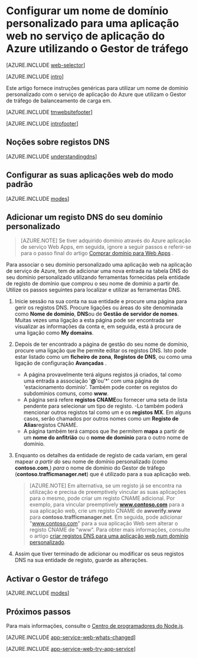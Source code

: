<properties
    pageTitle="Configure um nome de domínio personalizado para uma aplicação web no Azure aplicação de serviço de que utiliza o Gestor de tráfego de balanceamento de carga em."
    description="Utilizar um nome de domínio personalizado para um uma aplicação web no serviço de aplicação do Azure que inclui o Gestor de tráfego de balanceamento de carga em."
    services="app-service\web"
    documentationCenter=""
    authors="rmcmurray"
    manager="wpickett"
    editor=""/>

<tags
    ms.service="app-service-web"
    ms.workload="web"
    ms.tgt_pltfrm="na"
    ms.devlang="na"
    ms.topic="article"
    ms.date="09/20/2016"
    ms.author="robmcm"/>

# <a name="configuring-a-custom-domain-name-for-a-web-app-in-azure-app-service-using-traffic-manager"></a>Configurar um nome de domínio personalizado para uma aplicação web no serviço de aplicação do Azure utilizando o Gestor de tráfego

[AZURE.INCLUDE [web-selector](../../includes/websites-custom-domain-selector.md)]

[AZURE.INCLUDE [intro](../../includes/custom-dns-web-site-intro-traffic-manager.md)]

Este artigo fornece instruções genéricas para utilizar um nome de domínio personalizado com o serviço de aplicação do Azure que utilizam o Gestor de tráfego de balanceamento de carga em.

[AZURE.INCLUDE [tmwebsitefooter](../../includes/custom-dns-web-site-traffic-manager-notes.md)]

[AZURE.INCLUDE [introfooter](../../includes/custom-dns-web-site-intro-notes.md)]

<a name="understanding-records"></a>
## <a name="understanding-dns-records"></a>Noções sobre registos DNS

[AZURE.INCLUDE [understandingdns](../../includes/custom-dns-web-site-understanding-dns-traffic-manager.md)]

<a name="bkmk_configsharedmode"></a>
## <a name="configure-your-web-apps-for-standard-mode"></a>Configurar as suas aplicações web do modo padrão

[AZURE.INCLUDE [modes](../../includes/custom-dns-web-site-modes-traffic-manager.md)]

<a name="bkmk_configurecname"></a>
## <a name="add-a-dns-record-for-your-custom-domain"></a>Adicionar um registo DNS do seu domínio personalizado

> [AZURE.NOTE] Se tiver adquirido domínio através do Azure aplicação de serviço Web Apps, em seguida, ignore a seguir passos e referir-se para o passo final do artigo [Comprar domínio para Web Apps](custom-dns-web-site-buydomains-web-app.md) .

Para associar o seu domínio personalizado uma aplicação web na aplicação de serviço de Azure, tem de adicionar uma nova entrada na tabela DNS do seu domínio personalizado utilizando ferramentas fornecidas pela entidade de registo de domínio que comprou o seu nome de domínio a partir de. Utilize os passos seguintes para localizar e utilizar as ferramentas DNS.

1. Inicie sessão na sua conta na sua entidade e procure uma página para gerir os registos DNS. Procure ligações ou áreas do site denominada como **Nome de domínio**, **DNS**ou de **Gestão de servidor de nomes**. Muitas vezes uma ligação a esta página pode ser encontrada ser visualizar as informações da conta e, em seguida, está à procura de uma ligação como **My domains**.

1. Depois de ter encontrado a página de gestão do seu nome de domínio, procure uma ligação que lhe permite editar os registos DNS. Isto pode estar listado como um **ficheiro de zona**, **Registos de DNS**, ou como uma ligação de configuração **Avançadas** .

    * A página provavelmente terá alguns registos já criados, tal como uma entrada a associação '**@**'ou'\*' com uma página de 'estacionamento domínio'. Também pode conter os registos do subdomínios comuns, como **www**.
    * A página será refere **registos CNAME**ou fornecer uma seta de lista pendente para selecionar um tipo de registo. -Lo também poderá mencionar outros registos tal como um e os **registos** **MX**. Em alguns casos, serão chamados por outros nomes como um **Registo de Alias**registos CNAME.
    * A página também terá campos que lhe permitem **mapa** a partir de um **nome do anfitrião** ou o **nome de domínio** para o outro nome de domínio.

1. Enquanto os detalhes da entidade de registo de cada variam, em geral mapear *a partir do* seu nome de domínio personalizado (como **contoso.com**,) *para* o nome de domínio do Gestor de tráfego (**contoso.trafficmanager.net**) que é utilizado para a sua aplicação web.

    > [AZURE.NOTE] Em alternativa, se um registo já se encontra na utilização e precisa de preemptively vincular as suas aplicações para o mesmo, pode criar um registo CNAME adicional. Por exemplo, para vincular preemptively **www.contoso.com** para a sua aplicação web, crie um registo CNAME de **awverify.www** para **contoso.trafficmanager.net**. Em seguida, pode adicionar "www.contoso.com" para a sua aplicação Web sem alterar o registo CNAME de "www". Para obter mais informações, consulte o artigo [criar registos DNS para uma aplicação web num domínio personalizado][CREATEDNS].

1. Assim que tiver terminado de adicionar ou modificar os seus registos DNS na sua entidade de registo, guarde as alterações.

<a name="enabledomain"></a>
## <a name="enable-traffic-manager"></a>Activar o Gestor de tráfego

[AZURE.INCLUDE [modes](../../includes/custom-dns-web-site-enable-on-traffic-manager.md)]

## <a name="next-steps"></a>Próximos passos

Para mais informações, consulte o [Centro de programadores do Node.js](/develop/nodejs/).

[AZURE.INCLUDE [app-service-web-whats-changed](../../includes/app-service-web-whats-changed.md)]

[AZURE.INCLUDE [app-service-web-try-app-service](../../includes/app-service-web-try-app-service.md)]

<!-- URL List -->

[CREATEDNS]: ../dns/dns-web-sites-custom-domain.md
